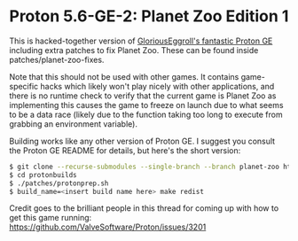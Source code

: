 # Proton 5.6-GE-2: Planet Zoo Edition 1

This is hacked-together version of [GloriousEggroll's fantastic Proton GE](https://github.com/GloriousEggroll/proton-ge-custom) including extra patches to fix Planet Zoo. These can be found inside patches/planet-zoo-fixes. 

Note that this should not be used with other games. It contains game-specific hacks which likely won't play nicely with other applications, and there is no runtime check to verify that the current game is Planet Zoo as implementing this causes the game to freeze on launch due to what seems to be a data race (likely due to the function taking too long to execute from grabbing an environment variable). 

Building works like any other version of Proton GE. I suggest you consult the Proton GE README for details, but here's the short version:

```sh
$ git clone --recurse-submodules --single-branch --branch planet-zoo https://github.com/Newbytee/Protonbuilds.git protonbuilds
$ cd protonbuilds
$ ./patches/protonprep.sh
$ build_name=<insert build name here> make redist
```

Credit goes to the brilliant people in this thread for coming up with how to get this game running: https://github.com/ValveSoftware/Proton/issues/3201
